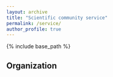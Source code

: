 ```yaml
---
layout: archive
title: "Scientific community service"
permalink: /service/
author_profile: true
---
```


{% include base_path %}


## Organization


